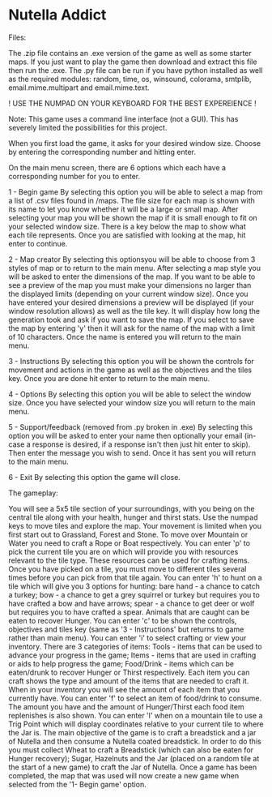 # Nutella Addict

Files:

The .zip file contains an .exe version of the game as well as some starter maps. If you just want to play the game then download and extract this file then run the .exe.
The .py file can be run if you have python installed as well as the required modules: random, time, os, winsound, colorama, smtplib, email.mime.multipart and email.mime.text.

! USE THE NUMPAD ON YOUR KEYBOARD FOR THE BEST EXPEREIENCE !

Note: This game uses a command line interface (not a GUI). This has severely limited the possibilities for this project.

When you first load the game, it asks for your desired window size. Choose by entering the corresponding number and hitting enter.

On the main menu screen, there are 6 options which each have a corresponding number for you to enter.

1 - Begin game
  By selecting this option you will be able to select a map from a list of .csv files found in /maps. The file size for each map is shown with its name to let you know whether it will be a large or small map. After selecting your map you will be shown the map if it is small enough to fit on your selected window size. There is a key below the map to show what each tile represents. Once you are satisfied with looking at the map, hit enter to continue.
  
2 - Map creator
  By selecting this optionsyou will be able to choose from 3 styles of map or to return to the main menu. After selecting a map style you will be asked to enter the dimensions of the map. If you want to be able to see a preview of the map you must make your dimensions no larger than the displayed limits (depending on your current window size). Once you have entered your desired dimensions a preview will be displayed (if your window resolution allows) as well as the tile key. It will display how long the generation took and ask if you want to save the map. If you select to save the map by entering 'y' then it will ask for the name of the map with a limit of 10 characters. Once the name is entered you will return to the main menu.
  
3 - Instructions
  By selecting this option you will be shown the controls for movement and actions in the game as well as the objectives and the tiles key. Once you are done hit enter to return to the main menu.
  
4 - Options
  By selecting this option you will be able to select the window size. Once you have selected your window size you will return to the main menu.
  
5 - Support/feedback (removed from .py broken in .exe)
  By selecting this option you will be asked to enter your name then optionally your email (in-case a response is desired, if a response isn't then just hit enter to skip). Then enter the message you wish to send. Once it has sent you will return to the main menu.
  
6 - Exit
  By selecting this option the game will close.
  
  
The gameplay:

You will see a 5x5 tile section of your surroundings, with you being on the central tile along with your health, hunger and thirst stats. Use the numpad keys to move tiles and explore the map. Your movement is limited when you first start out to Grassland, Forest and Stone. To move over Mountain or Water you need to craft a Rope or Boat respectively. 
You can enter 'p' to pick the current tile you are on which will provide you with resources relevant to the tile type. These resources can be used for crafting items. Once you have picked on a tile, you must move to different tiles several times before you can pick from that tile again. 
You can enter 'h' to hunt on a tile which will give you 3 options for hunting: bare hand - a chance to catch a turkey; bow - a chance to get a grey squirrel or turkey but requires you to have crafted a bow and have arrows; spear - a chance to get deer or wolf but requires you to have crafted a spear. Animals that are caught can be eaten to recover Hunger. 
You can enter 'c' to be shown the controls, objectives and tiles key (same as '3 - Instructions' but returns to game rather than main menu). 
You can enter 'i' to select crafting or view your inventory. There are 3 categories of items: Tools - items that can be used to advance your progress in the game; Items - items that are used in crafting or aids to help progress the game; Food/Drink - items which can be eaten/drunk to recover Hunger or Thirst respectively. Each item you can craft shows the type and amount of the items that are needed to craft it. When in your inventory you will see the amount of each item that you currently have.
You can enter 'f' to select an item of food/drink to consume. The amount you have and the amount of Hunger/Thirst each food item replenishes is also shown.
You can enter 'l' when on a mountain tile to use a Trig Point which will display coordinates relative to your current tile to where the Jar is.
The main objective of the game is to craft a breadstick and a jar of Nutella and then consume a Nutella coated breadstick. In order to do this you must collect Wheat to craft a Breadstick (which can also be eaten for Hunger recovery); Sugar, Hazelnuts and the Jar (placed on a random tile at the start of a new game) to craft the Jar of Nutella.
Once a game has been completed, the map that was used will now create a new game when selected from the '1- Begin game' option.
